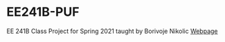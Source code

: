 # EE241B-PUF
EE 241B Class Project for Spring 2021 taught by Borivoje Nikolic
[Webpage](https://gprechter.github.io/EE241B-PUF/)
